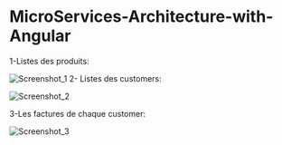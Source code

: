 # MicroServices-Architecture-with-Angular
1-Listes des produits:

![Screenshot_1](https://user-images.githubusercontent.com/84717947/202864336-d3ed6e4c-b3f6-4e9a-8ee7-2ab5935bcc75.png)
2- Listes des customers:

![Screenshot_2](https://user-images.githubusercontent.com/84717947/202864337-711f42f7-7dc0-4d90-948f-cd5d09b7404f.png)

3-Les factures de chaque customer:

![Screenshot_3](https://user-images.githubusercontent.com/84717947/202864351-70f83694-6e47-41b0-90f5-5588603b58d4.png)
